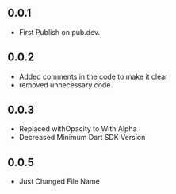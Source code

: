 ## 0.0.1
- First Publish on pub.dev.

## 0.0.2
- Added comments in the code to make it clear
- removed unnecessary code

## 0.0.3
- Replaced withOpacity to With Alpha
- Decreased Minimum Dart SDK Version

## 0.0.5
- Just Changed File Name
